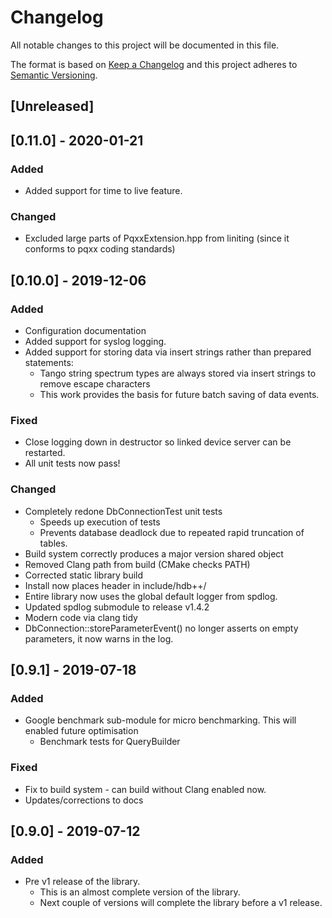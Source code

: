 # Changelog

All notable changes to this project will be documented in this file.

The format is based on [Keep a Changelog](http://keepachangelog.com/en/1.0.0/)
and this project adheres to [Semantic Versioning](http://semver.org/spec/v2.0.0.html).

## [Unreleased]

## [0.11.0] - 2020-01-21

### Added

- Added support for time to live feature. 

### Changed

- Excluded large parts of PqxxExtension.hpp from liniting (since it conforms to pqxx coding standards)

## [0.10.0] - 2019-12-06

### Added

- Configuration documentation 
- Added support for syslog logging.
- Added support for storing data via insert strings rather than prepared statements:
  - Tango string spectrum types are always stored via insert strings to remove escape characters
  - This work provides the basis for future batch saving of data events.

### Fixed

- Close logging down in destructor so linked device server can be restarted.
- All unit tests now pass!

### Changed

- Completely redone DbConnectionTest unit tests
  - Speeds up execution of tests
  - Prevents database deadlock due to repeated rapid truncation of tables.
- Build system correctly produces a major version shared object
- Removed Clang path from build (CMake checks PATH)
- Corrected static library build
- Install now places header in include/hdb++/
- Entire library now uses the global default logger from spdlog.
- Updated spdlog submodule to release v1.4.2
- Modern code via clang tidy
- DbConnection::storeParameterEvent() no longer asserts on empty parameters, it now warns in the log.

## [0.9.1] - 2019-07-18

### Added

- Google benchmark sub-module for micro benchmarking. This will enabled future optimisation
  - Benchmark tests for QueryBuilder

### Fixed

- Fix to build system - can build without Clang enabled now.
- Updates/corrections to docs

## [0.9.0] - 2019-07-12

### Added

- Pre v1 release of the library. 
  - This is an almost complete version of the library. 
  - Next couple of versions will complete the library before a v1 release.
